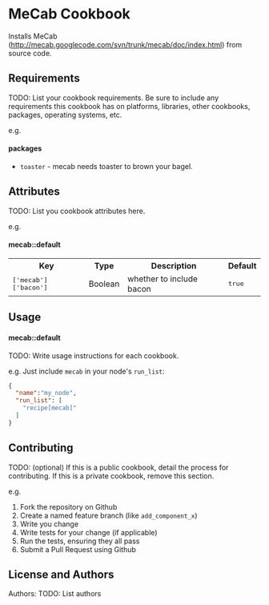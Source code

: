 MeCab Cookbook
==============

Installs MeCab (http://mecab.googlecode.com/svn/trunk/mecab/doc/index.html) from source code.

Requirements
------------
TODO: List your cookbook requirements. Be sure to include any requirements this cookbook has on platforms, libraries, other cookbooks, packages, operating systems, etc.

e.g.
#### packages
- `toaster` - mecab needs toaster to brown your bagel.

Attributes
----------
TODO: List you cookbook attributes here.

e.g.
#### mecab::default
<table>
  <tr>
    <th>Key</th>
    <th>Type</th>
    <th>Description</th>
    <th>Default</th>
  </tr>
  <tr>
    <td><tt>['mecab']['bacon']</tt></td>
    <td>Boolean</td>
    <td>whether to include bacon</td>
    <td><tt>true</tt></td>
  </tr>
</table>

Usage
-----
#### mecab::default
TODO: Write usage instructions for each cookbook.

e.g.
Just include `mecab` in your node's `run_list`:

```json
{
  "name":"my_node",
  "run_list": [
    "recipe[mecab]"
  ]
}
```

Contributing
------------
TODO: (optional) If this is a public cookbook, detail the process for contributing. If this is a private cookbook, remove this section.

e.g.
1. Fork the repository on Github
2. Create a named feature branch (like `add_component_x`)
3. Write you change
4. Write tests for your change (if applicable)
5. Run the tests, ensuring they all pass
6. Submit a Pull Request using Github

License and Authors
-------------------
Authors: TODO: List authors

